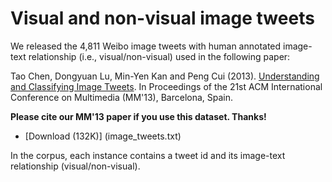 # Visual and non-visual image tweets

We released the 4,811 Weibo image tweets with human annotated image-text relationship (i.e., visual/non-visual) used in the following paper:

Tao Chen, Dongyuan Lu, Min-Yen Kan and Peng Cui (2013). [Understanding and Classifying Image Tweets](http://www.comp.nus.edu.sg/~kanmy/papers/image_mm.pdf). In Proceedings of the 21st ACM International Conference on Multimedia (MM'13), Barcelona, Spain.

**Please cite our MM'13 paper if you use this dataset. Thanks!**


* [Download (132K)] (image_tweets.txt)

In the corpus, each instance contains a tweet id and its image-text relationship (visual/non-visual).

